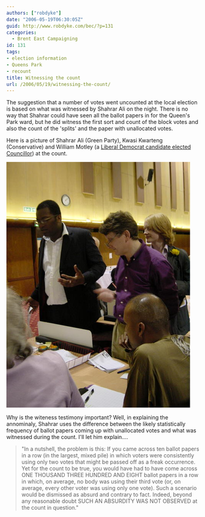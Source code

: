 ```yaml
---
authors: ["robdyke"]
date: "2006-05-19T06:30:05Z"
guid: http://www.robdyke.com/bec/?p=131
categories:
  - Brent East Campaigning
id: 131
tags:
- election information
- Queens Park
- recount
title: Witnessing the count
url: /2006/05/19/witnessing-the-count/
---
```

The suggestion that a number of votes went uncounted at the local election is based on what was witnessed by Shahrar Ali on the night. There is no way that Shahrar could have seen all the ballot papers in for the Queen's Park ward, but he did witness the first sort and count of the block votes and also the count of the 'splits' and the paper with unallocated votes.

Here is a picture of Shahrar Ali (Green Party), Kwasi Kwarteng (Conservative) and William Motley (a [Liberal Democrat candidate elected Councillor](http://www.brent.gov.uk/elections.nsf/249521561f6cd81b80257145005078d8/dd56a62b0a19bf4a8025714200577e48!OpenDocument)) at the count.

[<img alt="Candidates watch queen's park ward votes being counted" id="image130" src="/pubfiles/2006/05/Local%20Elections%202006%20-%2015.jpg" />](/pubfiles/2006/05/Local%20Elections%202006%20-%2015.jpg "Candidates watch queen's park ward votes being counted")

Why is the witeness testimony important? Well, in explaining the annominaly, Shahrar uses the difference between the likely statistically frequency of ballot papers coming up with unallocated votes and what was witnessed during the count. I'll let him explain....

> "In a nutshell, the problem is this: If you came across ten ballot papers in a row (in the largest, mixed pile) in which voters were consistently using only two votes that might be passed off as a freak occurrence. Yet for the count to be true, you would have had to have come across ONE THOUSAND THREE HUNDRED AND EIGHT ballot papers in a row in which, on average, no body was using their third vote (or, on average, every other voter was using only one vote). Such a scenario would be dismissed as absurd and contrary to fact. Indeed, beyond any reasonable doubt SUCH AN ABSURDITY WAS NOT OBSERVED at the count in question."